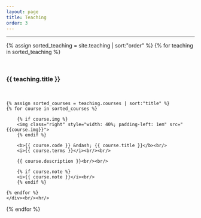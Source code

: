 ```yaml
---
layout: page
title: Teaching
order: 3
---
```


<hr/>
<div>

{% assign sorted_teaching = site.teaching | sort:"order" %}
{% for teaching in sorted_teaching %}
    <div><br/>
    <h3>{{ teaching.title }}</h3><br/>

    {% assign sorted_courses = teaching.courses | sort:"title" %}
    {% for course in sorted_courses %}

        {% if course.img %}
        <img class="right" style="width: 40%; padding-left: 1em" src="{{course.img}}">
        {% endif %}

        <b>{{ course.code }} &ndash; {{ course.title }}</b><br/>
        <i>{{ course.terms }}</i><br/><br/>

        {{ course.description }}<br/><br/>
        
        {% if course.note %}
        <i>{{ course.note }}</i><br/>
        {% endif %}

    {% endfor %}
    </div><br/><hr/>
{% endfor %}

</div>